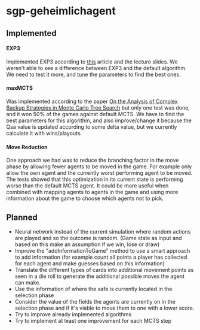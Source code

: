 # sgp-geheimlichagent

## Implemented

#### EXP3

Implemented EXP3 according to [this](https://jamesrledoux.com/algorithms/bandit-algorithms-epsilon-ucb-exp-python/)
article and the lecture slides.
We weren't able to see a difference between EXP3 and the default algorithm. We need to test it more, and tune the
parameters to find the best ones.

#### maxMCTS

Was implemented according to the
paper [On the Analysis of Complex Backup Strategies in Monte Carlo Tree Search](http://proceedings.mlr.press/v48/khandelwal16.pdf)
but only one test
was done, and it won 50% of the games against default MCTS.
We have to find the best parameters for this algorithm, and also improve/change it because the Qsa value is updated
according to some delta value, but we currently calculate it with wins/playouts.

#### Move Reduction

One approach we had was to reduce the branching factor in the move phase by allowing fewer agents to be moved in the
game. For example only allow the own agent and the currently worst performing agent to be moved.
The tests showed that this optimization in its current state is performing worse than the default MCTS agent. It could
be more useful when combined with mapping agents to agents in the game and using more information about the game to
choose which agents not to pick.

## Planned

* Neural network instead of the current simulation where random actions are played and so the outcome is random. (Game
  state as input and based on this make an assumption if we win, lose or draw)
* Improve the "addInformationToGame" method to use a smart approach to add information (for example count all points a
  player has collected for each agent and make guesses based on this information)
* Translate the different types of cards into additional movement points as seen in a die roll to generate the
  additional possible moves the agent can make.
* Use the information of where the safe is currently located in the selection phase
* Consider the value of the fields the agents are currently on in the selection phase and if it's viable to move them to
  one with a lower score.
* Try to improve already implemented algorithms
* Try to implement at least one improvement for each MCTS step